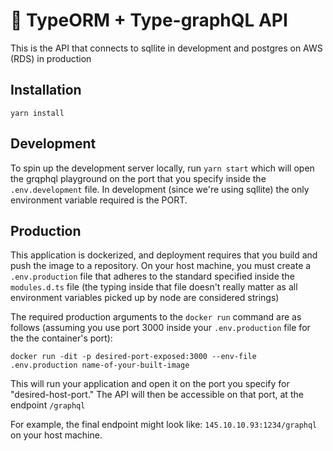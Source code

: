# 🚀 TypeORM + Type-graphQL API

This is the API that connects to sqllite in development and postgres on AWS (RDS) in production

## Installation

`yarn install`

## Development

To spin up the development server locally, run `yarn start` which will open the grqphql playground on the port that you specify inside the `.env.development` file. In development (since we're using sqllite) the only environment variable required is the PORT.

## Production

This application is dockerized, and deployment requires that you build and push the image to a repository. On your host machine, you must create a `.env.production` file that adheres to the standard specified inside the `modules.d.ts` file (the typing inside that file doesn't really matter as all environment variables picked up by node are considered strings)

The required production arguments to the `docker run` command are as follows (assuming you use port 3000 inside your `.env.production` file for the the container's port):

`docker run -dit -p desired-port-exposed:3000 --env-file .env.production name-of-your-built-image`

This will run your application and open it on the port you specify for "desired-host-port." The API will then be accessible on that port, at the endpoint `/graphql`

For example, the final endpoint might look like: `145.10.10.93:1234/graphql` on your host machine.
